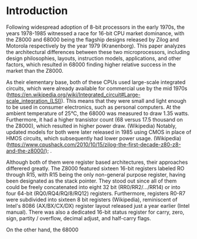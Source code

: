 # Introduction

Following widespread adoption of 8-bit processors in the early 1970s, the years 1978-1985 witnessed a race for 16-bit CPU market dominance, with the Z8000 and  68000 being the flagship designs released by Zilog and Motorola respectively by the year 1979 (Kranenborg). This paper analyzes the architectural differences between these two microprocessors, including design philosophies, layouts, instruction models, applications, and other factors, which resulted in 68000 finding higher relative success in the market than the Z8000.

As their elementary base, both of these CPUs used large-scale integrated circuits, which were already available for commercial use by the mid 1970s (https://en.wikipedia.org/wiki/Integrated_circuit#Large-scale_integration_(LSI)). This means that they were small and light enough to be used in consumer electronics, such as personal computers. At the ambient temperature of 25°C, the 68000 was measured to draw 1.35 watts. Furthermore, it had a higher transistor count (68 versus 17.5 thousand on the Z8000), which resulted in higher power draw. (Wikipedia) Notably, updated models for both were later released in 1985 using CMOS in place of HMOS circuits, which subsequently had lower power usage. (Wikipedia)(https://www.cpushack.com/2010/10/15/zilog-the-first-decade-z80-z8-and-the-z8000/); .

Although both of them were register based architectures, their approaches differered greatly. The Z8000 featured sixteen 16-bit registers labeled RO through R15, with R15 being the only non-general purpose register, having been designated as the stack pointer. They stood out since all of them could be freely concatenated into eight 32 bit (RR0/RR2/.../RR14) or into four 64-bit (RQ0/RQ4/RQ/8/RQ12) registers. Furthermore, registers R0-R7 were subdivided into sixteen 8 bit registers (Wikipedia), reminiscent of Intel's 8086 (AX/BX/CX/DX) register layout released just a year earlier (Intel manual). There was also a dedicated 16-bit status register for carry, zero, sign, partity / overflow, decimal adjust, and half-carry flags. 

On the other hand, the 68000


